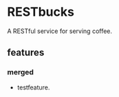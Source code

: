 RESTbucks
=========

A RESTful service for serving coffee.

## features

### merged
 - testfeature.
